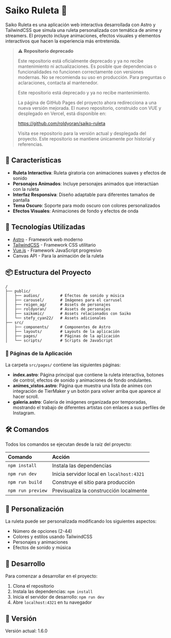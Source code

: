 # Saiko Ruleta 🎲

Saiko Ruleta es una aplicación web interactiva desarrollada con Astro y TailwindCSS que simula una ruleta personalizada con temática de anime y streamers. El proyecto incluye animaciones, efectos visuales y elementos interactivos que hacen la experiencia más entretenida.

> ⚠️ **Repositorio deprecado**
>
> Este repositorio está oficialmente deprecado y ya no recibe mantenimiento ni actualizaciones. Es posible que dependencias o funcionalidades no funcionen correctamente con versiones modernas. No se recomienda su uso en producción. Para preguntas o aclaraciones, contacta al mantenedor.
>
>
> Este repositorio está deprecado y ya no recibe mantenimiento.
>
> La página de GitHub Pages del proyecto ahora redirecciona a una nueva versión mejorada. El nuevo repositorio, construido con VUE y desplegado en Vercel, está disponible en:
>
> https://github.com/roldyoran/saiko-ruleta
>
> Visita ese repositorio para la versión actual y desplegada del proyecto. Este repositorio se mantiene únicamente por historial y referencias.


## 🌟 Características

- **Ruleta Interactiva**: Ruleta giratoria con animaciones suaves y efectos de sonido
- **Personajes Animados**: Incluye personajes animados que interactúan con la ruleta
- **Interfaz Responsiva**: Diseño adaptable para diferentes tamaños de pantalla
- **Tema Oscuro**: Soporte para modo oscuro con colores personalizados
- **Efectos Visuales**: Animaciones de fondo y efectos de onda

## 🚀 Tecnologías Utilizadas

- [Astro](https://astro.build/) - Framework web moderno
- [TailwindCSS](https://tailwindcss.com/) - Framework CSS utilitario
- [Vue.js](https://vuejs.org/) - Framework JavaScript progresivo
- Canvas API - Para la animación de la ruleta

## 📦 Estructura del Proyecto

```text
/
├── public/
│   ├── audios/         # Efectos de sonido y música
│   ├── carousel/       # Imágenes para el carrusel
│   ├── reigen_ag/      # Assets de personajes
│   ├── roldyoran/      # Assets de personajes
│   ├── saikomic/       # Assets relacionados con Saiko
│   └── stefy_cyan22/   # Assets adicionales
├── src/
│   ├── components/     # Componentes de Astro
│   ├── layouts/        # Layouts de la aplicación
│   ├── pages/          # Páginas de la aplicación
│   └── scripts/        # Scripts de JavaScript
```

### 📄 Páginas de la Aplicación

La carpeta `src/pages/` contiene las siguientes páginas:

- **index.astro**: Página principal que contiene la ruleta interactiva, botones de control, efectos de sonido y animaciones de fondo ondulantes.
- **animes_vistos.astro**: Página que muestra una lista de animes con integración de TierMaker y un botón para volver arriba que aparece al hacer scroll.
- **galeria.astro**: Galería de imágenes organizada por temporadas, mostrando el trabajo de diferentes artistas con enlaces a sus perfiles de Instagram.

## 🛠️ Comandos

Todos los comandos se ejecutan desde la raíz del proyecto:

| Comando                   | Acción                                           |
| :------------------------ | :----------------------------------------------- |
| `npm install`             | Instala las dependencias                         |
| `npm run dev`             | Inicia servidor local en `localhost:4321`        |
| `npm run build`           | Construye el sitio para producción              |
| `npm run preview`         | Previsualiza la construcción localmente         |

## 🎨 Personalización

La ruleta puede ser personalizada modificando los siguientes aspectos:

- Número de opciones (2-44)
- Colores y estilos usando TailwindCSS
- Personajes y animaciones
- Efectos de sonido y música

## 🔧 Desarrollo

Para comenzar a desarrollar en el proyecto:

1. Clona el repositorio
2. Instala las dependencias: `npm install`
3. Inicia el servidor de desarrollo: `npm run dev`
4. Abre `localhost:4321` en tu navegador

## 📝 Versión

Versión actual: 1.6.0
